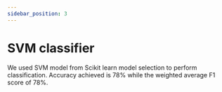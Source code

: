 ```yaml
---
sidebar_position: 3
---
```


# SVM classifier
We used SVM model from Scikit learn model selection to perform classification. Accuracy achieved is 78% while the weighted average F1 score of 78%.

     
